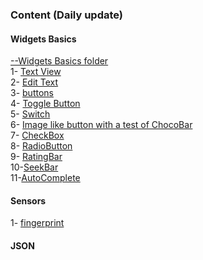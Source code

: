 ### Content (Daily update)
####  Widgets Basics 
<a href="https://github.com/walidamriou/AndroidExamples/tree/master/Widgets-Basics"> --Widgets Basics folder</a> </br>
1- <a href="https://github.com/walidamriou/AndroidExamples/tree/master/Widgets-Basics/1-TextView">Text View</a> </br>
2- <a href="https://github.com/walidamriou/AndroidExamples/tree/master/Widgets-Basics/2-EditText">Edit Text</a> </br>
3- <a href="https://github.com/walidamriou/AndroidExamples/tree/master/Widgets-Basics/3-buttons">buttons</a> </br>
4- <a href="https://github.com/walidamriou/AndroidExamples/tree/master/Widgets-Basics/4-ToggleButton">Toggle Button</a> </br>
5- <a href="https://github.com/walidamriou/AndroidExamples/tree/master/Widgets-Basics/5-Switch">Switch</a> </br>
6- <a href="https://github.com/walidamriou/AndroidExamples/tree/master/Widgets-Basics/6-ImageLikebutton">Image like button with a test of ChocoBar </a> </br>
7- <a href="https://github.com/walidamriou/AndroidExamples/tree/master/Widgets-Basics/7-CheckBox">CheckBox</a> </br>
8- <a href="https://github.com/walidamriou/AndroidExamples/tree/master/Widgets-Basics/8-RadioButton">RadioButton</a> </br>
9- <a href="https://github.com/walidamriou/AndroidExamples/tree/master/Widgets-Basics/9-RatingBar">RatingBar</a> </br>
10-<a href="https://github.com/walidamriou/AndroidExamples/tree/master/Widgets-Basics/10-SeekBar">SeekBar</a> </br>
11-<a href="https://github.com/walidamriou/AndroidExamples/tree/master/Widgets-Basics/11-AutoComplete">AutoComplete</a> </br>
####  Sensors
1- <a href="https://github.com/walidamriou/AndroidExamples/tree/master/Sensors/1-fingerprint">fingerprint</a> </br>
####  JSON

